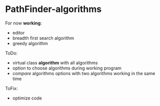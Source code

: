 # PathFinder-algorithms

For now **working**:
- editor
- breadth first search algorithm
- greedy algorithm 

ToDo:
- virtual class **algorithm** with all algorithms
- option to choose algorithms during working program
- *compare* algorithms options with two algorithms working in the same time

ToFix:
- optimize code
